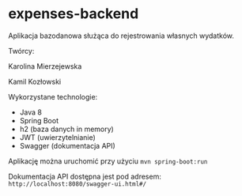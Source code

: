 # expenses-backend

Aplikacja bazodanowa służąca do rejestrowania własnych wydatków.

Twórcy:

Karolina Mierzejewska

Kamil Kozłowski

Wykorzystane technologie:

- Java 8
- Spring Boot
- h2 (baza danych in memory)
- JWT (uwierzytelnianie)
- Swagger (dokumentacja API)

Aplikację można uruchomić przy użyciu
`mvn spring-boot:run`

Dokumentacja API dostępna jest pod adresem:
`http://localhost:8080/swagger-ui.html#/`
